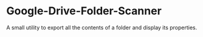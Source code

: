 # Google-Drive-Folder-Scanner
A small utility to export all the contents of a folder and display its properties.
